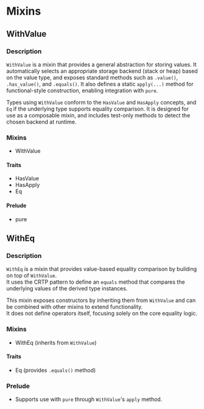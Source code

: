 # Mixins

## WithValue

### Description

`WithValue` is a mixin that provides a general abstraction for storing values.
It automatically selects an appropriate storage backend (stack or heap) based on
the value type, and exposes standard methods such as `.value()`, `.has_value()`,
and `.equals()`. It also defines a static `apply(...)` method for
functional-style construction, enabling integration with `pure`.

Types using `WithValue` conform to the `HasValue` and `HasApply` concepts, and
`Eq` if the underlying type supports equality comparison. It is designed for use
as a composable mixin, and includes test-only methods to detect the chosen
backend at runtime.

### Mixins

* WithValue

#### Traits

* HasValue
* HasApply
* Eq

#### Prelude

* pure

## WithEq

### Description

`WithEq` is a mixin that provides value-based equality comparison by building on
top of `WithValue`.  
It uses the CRTP pattern to define an `equals` method that compares the
underlying values of the derived type instances.

This mixin exposes constructors by inheriting them from `WithValue` and can be
combined with other mixins to extend functionality.  
It does not define operators itself, focusing solely on the core equality logic.

### Mixins

* WithEq (inherits from `WithValue`)

#### Traits

* Eq (provides `.equals()` method)

### Prelude

* Supports use with `pure` through `WithValue`'s `apply` method.
